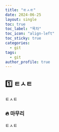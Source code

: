 ```yaml
---
title: "ㅌㅅㅌ"
date: 2024-06-25
layout: single
toc: true
toc_label: "목차"
toc_icon: "align-left"
toc_sticky: true
categories:
  - git
tags:
  - git
author_profile: true
---
```


## :one: ㅌㅅㅌ

ㅌㅅㅌ

### :fire: 마무리

ㅌㅅㅌ
